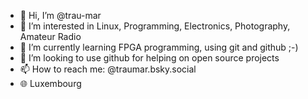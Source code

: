 - 👋 Hi, I’m @trau-mar
- 👀 I’m interested in Linux, Programming, Electronics, Photography, Amateur Radio
- 🌱 I’m currently learning FPGA programming, using git and github ;-)
- 💞️ I’m looking to use github for helping on open source projects
- 📫 How to reach me: @traumar.bsky.social
- 🌐 Luxembourg


<!---
trau-mar/trau-mar is a ✨ special ✨ repository because its `README.md` (this file) appears on your GitHub profile.
You can click the Preview link to take a look at your changes.
--->
